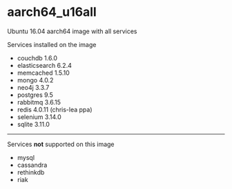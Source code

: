 # aarch64_u16all
Ubuntu 16.04 aarch64 image with all services

Services installed on the image
- couchdb 1.6.0
- elasticsearch 6.2.4
- memcached 1.5.10
- mongo 4.0.2
- neo4j 3.3.7
- postgres 9.5
- rabbitmq 3.6.15
- redis 4.0.11 (chris-lea ppa)
- selenium 3.14.0
- sqlite 3.11.0


---

Services **not** supported on this image 
- mysql
- cassandra
- rethinkdb
- riak
